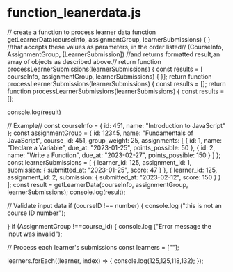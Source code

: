 # function_leanerdata.js
// create a function to process learner data
function getLearnerData(courseInfo, assignmentGroup, learnerSubmissions) {
}
//that accepts these values as parameters, in the order listed//
(CourseInfo, AssignmentGroup, [LearnerSubmission])
//and returns formatted result,an array of objects as described above.//
return function processLearnerSubmissions(learnerSubmissions) {
    const results = [ courseInfo, assignmentGroup, learnerSubmissions) {
    }];
    return function processLearnerSubmissions(learnerSubmissions) {
        const results = [];
        return function processLearnerSubmissions(learnerSubmissions) {
            const results = [];

console.log(result)

// Example//
const courseInfo = {
    id: 451,
    name: "Introduction to JavaScript"
  };
  const assignmentGroup = {
    id: 12345,
    name: "Fundamentals of JavaScript",
    course_id: 451,
    group_weight: 25,
    assignments: [
      {
        id: 1,
        name: "Declare a Variable",
        due_at: "2023-01-25",
        points_possible: 50
      },
      {
        id: 2,
        name: "Write a Function",
        due_at: "2023-02-27",
        points_possible: 150
      }
    ]
  };
  const learnerSubmissions = [
    {
      learner_id: 125,
      assignment_id: 1,
      submission: {
        submitted_at: "2023-01-25",
        score: 47
      }
    },
    {
      learner_id: 125,
      assignment_id: 2,
      submission: {
        submitted_at: "2023-02-12",
        score: 150
      }
    }
  ];
  const result = getLearnerData(courseInfo, assignmentGroup, learnerSubmissions);
  console.log(result);

// Validate input data
  if (courseID !== number) {
   console.log ("this is not an course ID number");

  }
  if (AssignmentGroup !==course_id) {
    console.log ("Error message the input was invalid");
  
// Process each learner's submissions
const learners = [""];

learners.forEach((learner, index) => {
  console.log(125,125,118,132);
});
    
  
